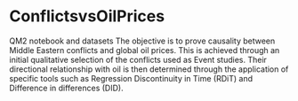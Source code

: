 # ConflictsvsOilPrices
QM2 notebook and datasets
The objective is to prove causality between Middle Eastern conflicts and global oil prices. This is achieved through an initial qualitative selection of the conflicts used as Event studies. Their directional relationship with oil is then determined through the application of specific tools such as Regression Discontinuity in Time (RDiT) and Difference in differences (DID).
